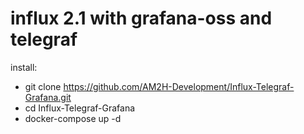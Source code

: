 # influx 2.1 with grafana-oss and telegraf
install:
* git clone https://github.com/AM2H-Development/Influx-Telegraf-Grafana.git
* cd Influx-Telegraf-Grafana
* docker-compose up -d
